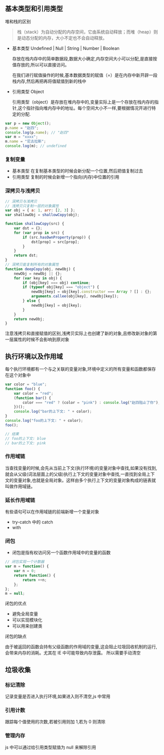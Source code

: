 ## 基本类型和引用类型

堆和栈的区别

> 栈（stack）为自动分配的内存空间，它由系统自动释放；而堆（heap）则是动态分配的内存，大小不定也不会自动释放。

-   基本类型 Undefined | Null | String | Number | Boolean

    存放在栈内存中的简单数据段,数据大小确定,内存空间大小可以分配,是直接按值存放的,所以可以直接访问。

    在我们进行赋值操作的时候,基本数据类型的赋值（=）是在内存中新开辟一段栈内存,然后再把再将值赋值到新的栈中

-   引用类型 Object

    引用类型（object）是存放在堆内存中的,变量实际上是一个存放在栈内存的指针,这个指针指向堆内存中的地址。每个空间大小不一样,要根据情况开进行特定的分配.

```js
var p = new Object();
p.name = "赵四";
console.log(p.name); // "赵四"
var m = "xxxx";
m.name = "尼古拉斯";
console.log(m); // undefined
```

### 复制变量

-   基本类型 在复制基本类型的时候会新分配一个位置,然后把值复制过去
-   引用类型 复制的时候会新增一个指向(内存)中位置的引用

### 深拷贝与浅拷贝

```js
// 深拷贝与浅拷贝
// 浅拷贝只复制一层的对象属性
var obj = { a: 1, arr: [2, 3] };
var shallowObj = shallowCopy(obj);

function shallowCopy(src) {
    var dst = {};
    for (var prop in src) {
        if (src.hasOwnProperty(prop)) {
            dst[prop] = src[prop];
        }
    }
    return dst;
}
// 深拷贝能复制所有的对象属性
function deepCopy(obj, newObj) {
    newObj = newObj || {};
    for (var key in obj) {
        if (obj[key] === obj) continue;
        if (typeof obj[key] === "object") {
            newObj[key] = obj[key].constructor === Array ? [] : {};
            arguments.callee(obj[key], newObj[key]);
        } else {
            newObj[key] = obj[key];
        }
    }
    return newObj;
}
```

注意浅拷贝和直接赋值的区别,浅拷贝实际上也创建了新的对象,且修改新对象的第一层属性的时候不会影响到原对象

## 执行环境以及作用域

每个执行环境都有一个与之关联的变量对象,环境中定义的所有变量和函数都保存在这个对象中

```js
var color = "blue";
function foo() {
    var color = "red";
    (function bar() {
        color === "red" ? (color = "pink") : console.log("赵四阻止了你");
    })();
    console.log("bar的上下文: " + color);
}
console.log("foo的上下文: " + color);
foo();

// 结果
// foo的上下文: blue
// bar的上下文: pink
```

### 作用域链

当查找变量的时候,会先从当前上下文(执行环境)的变量对象中查找,如果没有找到,就会从父级(词法层面上的父级)执行上下文的变量对象中查找,一直找到全局上下文的变量对象,也就是全局对象。这样由多个执行上下文的变量对象构成的链表就叫做作用域链。

### 延长作用域链

有些语句可以在作用域链的前端新增一个变量对象

-   try-catch 中的 catch
-   with

### 闭包

-   闭包是指有权访问另一个函数作用域中的变量的函数

```js
// 闭包实现一个计数器
var m = function() {
    var n = 0;
    return function() {
        return ++n;
    };
};
m = null;
```

闭包的优点

-   避免全局变量
-   可以实现模块化
-   可以用来创建类

闭包的缺点

由于被返回的函数会持有父级函数的作用域的变量,这会阻止垃圾回收机制的运行,会带来内存的消耗。尤其在 IE 中可能导致内存泄露。
所以需要手动清空

## 垃圾收集

### 标记清除

记录变量是否进入执行环境,如果进入则不清空,js 中常用

### 引用计数

跟踪每个值使用的次数,若被引用则加 1,若为 0 则清除

### 管理内存

js 中可以通过给引用类型赋值为 null 来解除引用
